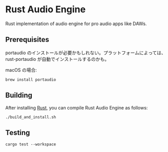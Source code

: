# Rust Audio Engine

Rust implementation of audio engine for pro audio apps like DAWs.

## Prerequisites

portaudio のインストールが必要かもしれない。プラットフォームによっては、rust-portaudio が自動でインストールするのかも。

macOS の場合:

```shell
brew install portaudio
```

## Building

After installing [Rust](https://rustup.rs/), you can compile Rust Audio Engine as follows:

```shell
./build_and_install.sh
```

## Testing

```shell
cargo test --workspace
```
